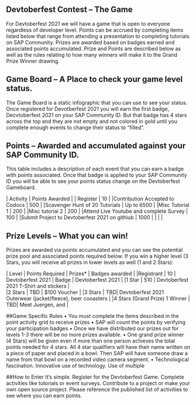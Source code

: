 ## Devtoberfest Contest – The Game
For Devtoberfest 2021 we will have a game that is open to everyone regardless of developer level.  Points can be accrued by completing items listed below that range from attending a presentation to completing tutorials on SAP Community. Prizes are awarded based on badges earned and associated points accumulated.  Prize and Points are described below as well as the rules relating to how many winners will make it to the Grand Prize Winner drawing.

## Game Board – A Place to check your game level status.
The Game Board is a static infographic that you can use to see your status.  Once registered for Devotberfest 2021 you will earn the first badge, Decvtoberfest 2021 on your SAP Community ID. But that badge has 4 stars across the top and they are not empty and not colored in gold until you complete enough events to change their status to “filled”.  

## Points – Awarded and accumulated against your SAP Community ID.
This table includes a description of each event that you can earn a badge with points associated.  Once that badge is applied to your SAP Community ID you will be able to see your points status change on the Devtoberfest Gameboard.

| Activity	| Points Awarded |
| Register	| 10 |
|Contribution Accepted to Codocs |	500 |
|Scavenger Hunt of 20 Tutorials <link> |	Up to 6500 |
|Misc Tutorial 1	| 200 |
|Misc tutorial 2	| 200 |
|Attend Live Youtube and complete Survey | 100 |
|Submit Project to Devtoberfest 2021 on githiub	| 1000 |
| | |	

## Prize Levels – What you can win!
Prizes are awarded via points accumulated and you can see the potential prize pool and associated points required below.  If you win a higher level (3 Stars, you will receive all prizes in lower levels as well (1 and 2 Stars):

| Level	| Points Required	| Prizes*	| Badges awarded |
|Registrant	| 10	| Devtoberfest 2021 | Badge	| Devtoberfest 2021 |
|1 Star	| 510	| Devtoberfest 2021 T-Shirt and stickers |	
|2 Stars | TBD | $100 Voucher |	
|3 Stars | TBD| Devtoberfest 2021 Outerwear  (jacket/fleece), beer cooasters |
|4 Stars (Grand Prize) 1 Winner	| TBD|	Meet Juergen,	and |



##Game Specific Rules
•	You must complete the items described in the point activity grid to receive prizes
•	SAP will count the points by verifying your participation badges
•	Once we have distributed our prizes out for levels 1-3 there will be no more prizes available.
•	One grand prize winner (4 Stars) will be given even if more than one person achieves the total points needed for 4 stars.  All 4 star qualifiers will have their name written on a piece of paper and placed in a bowl. Then SAP will have someone draw a name from that bowl on a recorded video camera segment.
•	Technological fascination. Innovative use of technology. Use of multiple 

##How to Enter
It’s simple.  Register for the Devtoberfest Game.  Complete activities like tutorials or event surveys.  Contribute to a project or make your own open source project.  Please reference the published list of activities to see where you can earn points.
